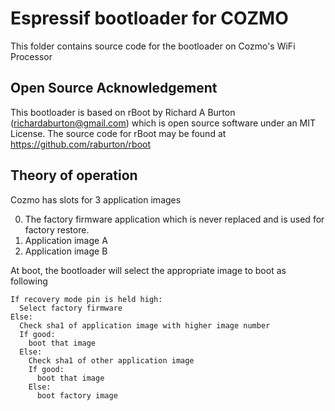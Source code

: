 # Espressif bootloader for COZMO
This folder contains source code for the bootloader on Cozmo's WiFi Processor

## Open Source Acknowledgement
This bootloader is based on rBoot by Richard A Burton (richardaburton@gmail.com) which is open source software under an
MIT License. The source code for rBoot may be found at https://github.com/raburton/rboot

## Theory of operation
Cozmo has slots for 3 application images

0. The factory firmware application which is never replaced and is used for factory restore.
1. Application image A
2. Application image B

At boot, the bootloader will select the appropriate image to boot as following

```
If recovery mode pin is held high:
  Select factory firmware
Else:
  Check sha1 of application image with higher image number
  If good:
    boot that image
  Else:
    Check sha1 of other application image
    If good:
      boot that image
    Else:
      boot factory image
```
